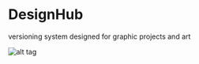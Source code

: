 # DesignHub
versioning system designed for graphic projects and art

![alt tag](%http://i.imgur.com/yR9cDF4.gif)
